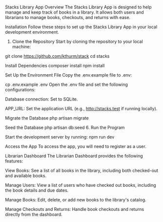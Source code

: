 Stacks Library App
Overview
The Stacks Library App is designed to help manage and keep track of books in a library. It allows both users and librarians to manage books, checkouts, and returns with ease.

Installation
Follow these steps to set up the Stacks Library App in your local development environment.

1. Clone the Repository
   Start by cloning the repository to your local machine:

git clone https://github.com/kthurm/stack
cd stacks

Install Dependencies
composer install
npm install

Set Up the Environment File
Copy the .env.example file to .env:

cp .env.example .env
Open the .env file and set the following configurations:

Database connection:
Set to SQLite.

APP_URL: Set the application URL (e.g., http://stacks.test if running locally).

Migrate the Database
php artisan migrate

Seed the Database
php artisan db:seed 6. Run the Program

Start the development server by running:
npm run dev

Access the App
To access the app, you will need to register as a user.

Librarian Dashboard
The Librarian Dashboard provides the following features:

View Books: See a list of all books in the library, including both checked-out and available books.

Manage Users: View a list of users who have checked out books, including the book details and due dates.

Manage Books: Edit, delete, or add new books to the library's catalog.

Manage Checkouts and Returns: Handle book checkouts and returns directly from the dashboard.
